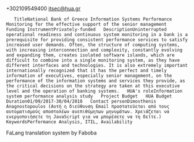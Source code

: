  
 
 
 
 
 
 
 
 
 




 

 
 
  
       
           
 
 

 +302109549400
 itsec@hua.gr         
 
 
 

     
 
 
  
 
  
  
  
       TitleNational Bank of Greece Information Systems Performance Monitoring for the effective support of the senior management   Funding InstrumentPrivately-funded   DescriptionUninterrupted operational readiness and continuous system monitoring in a bank is a prerequisite for providing consistent performance services to satisfy increased user demands. Often, the structure of computing systems, with increasing interconnection and complexity, constantly evolving and expanding them, creates isolated software islands, which are difficult to combine into a single monitoring system, as they have different interfaces and technologies. It is also extremely important internationally recognized that it has the perfect and timely information of executives, especially senior management, on the performance of the information systems and services they provide, as the critical decisions on the strategy are taken at this executive level and the operation of banking systems.   HUA's roleInformation system performance analysis study   Project Budget   HUA Budget   Duration01/09/2017-30/04/2018   Contact personDimosthenis Anagnostopoulos (Αυτή η διεύθυνση Email προστατεύεται από τους αυτοματισμούς αποστολέων ανεπιθύμητων μηνυμάτων. Χρειάζεται να ενεργοποιήσετε τη JavaScript για να μπορέσετε να τη δείτε.)   KeywordsPerformance Analysis, ITIL, Availability     
FaLang translation system by Faboba